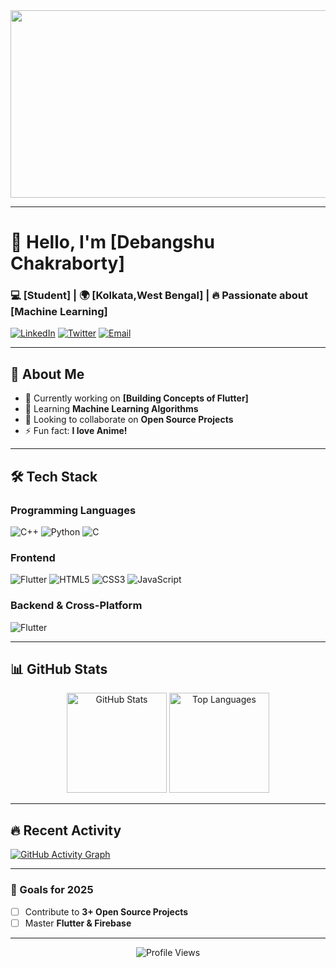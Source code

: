 <div align="center">
  <img src="https://media.giphy.com/media/v1.Y2lkPTc5MGI3NjExcW5jZ3F4b2V4Y3F0Z3J0eGJ6N2VtZzV5b2VjY2JtY2ZqZzB1eGZ1ZyZlcD12MV9pbnRlcm5hbF9naWZfYnlfaWQmY3Q9Zw/L1R1tvI9svkIWwpVYr/giphy.gif" width="600" height="300"/>
</div>

---

# 👋 Hello, I'm [Debangshu Chakraborty]  
### **💻 [Student] | 🌍 [Kolkata,West Bengal] | 🔥 Passionate about [Machine Learning]**  

[![LinkedIn](https://img.shields.io/badge/dynamic/xml?color=0077B5&label=💼_LinkedIn&query=%24.foo&url=https%3A%2F%2Fexample.com%2Fdata.xml&logo=linkedin&logoColor=white&style=flat&labelColor=0077B5)](https://www.linkedin.com/in/debangshu-chakraborty-4b7714218/)
[![Twitter](https://img.shields.io/badge/dynamic/xml?color=1DA1F2&label=🐦_Twitter&query=%24.foo&url=https%3A%2F%2Fexample.com%2Fdata.xml&logo=twitter&logoColor=white&style=flat&labelColor=1DA1F2)](https://twitter.com/yourhandle](https://x.com/_debangshu2k5))
[![Email](https://img.shields.io/badge/dynamic/xml?color=D14836&label=📧_Email&query=%24.foo&url=https%3A%2F%2Fexample.com%2Fdata.xml&logo=gmail&logoColor=white&style=flat&labelColor=D14836)](chakrabortydebangshu8@gmail.com)

---

## **🚀 About Me**  
- 🔭 Currently working on **[Building Concepts of Flutter]**  
- 🌱 Learning **Machine Learning Algorithms**  
- 👯 Looking to collaborate on **Open Source Projects**    
- ⚡ Fun fact: **I love Anime!**  

---

## **🛠️ Tech Stack**  

### **Programming Languages**  
![C++](https://img.shields.io/badge/dynamic/xml?color=00599C&label=C++&query=%24.foo&url=https%3A%2F%2Fexample.com%2Fdata.xml&logo=c%2B%2B&logoColor=white&style=flat&labelColor=00599C)
![Python](https://img.shields.io/badge/dynamic/xml?color=3776AB&label=Python&query=%24.foo&url=https%3A%2F%2Fexample.com%2Fdata.xml&logo=python&logoColor=white&style=flat&labelColor=3776AB)
![C](https://img.shields.io/badge/dynamic/xml?color=A8B9CC&label=C&query=%24.foo&url=https%3A%2F%2Fexample.com%2Fdata.xml&logo=c&logoColor=black&style=flat&labelColor=A8B9CC)

### **Frontend**  
![Flutter](https://img.shields.io/badge/dynamic/xml?color=02569B&label=Flutter&query=%24.foo&url=https%3A%2F%2Fexample.com%2Fdata.xml&logo=flutter&logoColor=white&style=flat&labelColor=02569B)
![HTML5](https://img.shields.io/badge/dynamic/xml?color=E34F26&label=HTML5&query=%24.foo&url=https%3A%2F%2Fexample.com%2Fdata.xml&logo=html5&logoColor=white&style=flat&labelColor=E34F26)
![CSS3](https://img.shields.io/badge/dynamic/xml?color=1572B6&label=CSS3&query=%24.foo&url=https%3A%2F%2Fexample.com%2Fdata.xml&logo=css3&logoColor=white&style=flat&labelColor=1572B6)
![JavaScript](https://img.shields.io/badge/dynamic/xml?color=F7DF1E&label=JavaScript&query=%24.foo&url=https%3A%2F%2Fexample.com%2Fdata.xml&logo=javascript&logoColor=black&style=flat&labelColor=F7DF1E)

### **Backend & Cross-Platform**  
![Flutter](https://img.shields.io/badge/dynamic/xml?color=02569B&label=Flutter&query=%24.foo&url=https%3A%2F%2Fexample.com%2Fdata.xml&logo=flutter&logoColor=white&style=flat&labelColor=02569B)

---

## **📊 GitHub Stats**  

<div align="center">
  <img src="https://github-readme-stats.vercel.app/api?username=debangshuc&show_icons=true&theme=radical" alt="GitHub Stats" height="160"/>
  <img src="https://github-readme-stats.vercel.app/api/top-langs/?username=debangshuc&layout=compact&theme=radical" alt="Top Languages" height="160"/>
</div>

---

## **🔥 Recent Activity**  
[![GitHub Activity Graph](https://activity-graph.herokuapp.com/graph?username=debangshuc&theme=react-dark)](https://github.com/yourusername)

---


### **🎯 Goals for 2025**  
- [ ] Contribute to **3+ Open Source Projects**  
- [ ] Master **Flutter & Firebase**    

---

<div align="center">
  <img src="https://komarev.com/ghpvc/?username=yourusername&label=Profile%20Views&color=blueviolet" alt="Profile Views"/>
</div>
